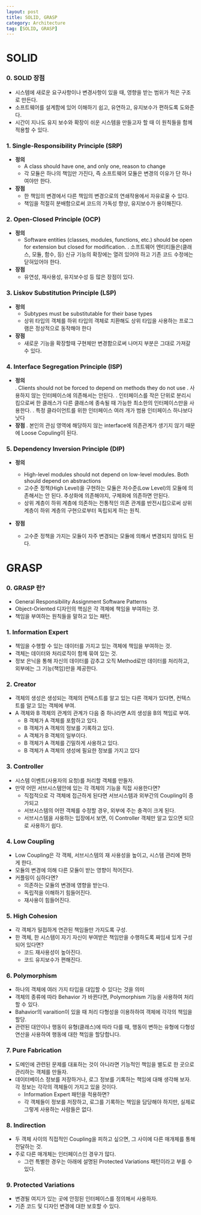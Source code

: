 ```yaml
---
layout: post
title: SOLID, GRASP
category: Architecture
tag: [SOLID, GRASP]
---
```


# SOLID
### 0. SOLID 장점
  - 시스템에 새로운 요구사항이나 변경사항이 있을 때, 영향을 받는 범위가 적은 구조로 만든다.
  - 소프트웨어를 설계함에 있어 이해하기 쉽고, 유연하고, 유지보수가 편하도록 도와준다.
  - 시간이 지나도 유지 보수와 확장이 쉬운 시스템을 만들고자 할 때 이 원칙들을 함께 적용할 수 있다.

### 1. Single-Responsibility Principle (SRP)
  - **정의**
    - A class should have one, and only one, reason to change
    - 각 모듈은 하나의 책임만 가진다, 즉 소프트웨어 모듈은 변경의 이유가 단 하나여야만 한다.
  - **장점**
    - 한 책임의 변경에서 다른 책임의 변경으로의 연쇄작용에서 자유로울 수 있다.
    -  책임을 적절히 분배함으로써 코드의 가독성 향상, 유지보수가 용이해진다.

### 2. Open-Closed Principle (OCP)
  - **정의**
    - Software entities (classes, modules, functions, etc.) should be open for extension 
      but closed for modification.
    . 소프트웨어 엔티티들은(클래스, 모듈, 함수, 등) 신규 기능의 확장에는 열려 있어야 하고 기존 코드 수정에는 닫혀있어야 한다.
  - **장점**
    - 유연성, 재사용성, 유지보수성 등 많은 장점이 있다.

### 3. Liskov Substitution Principle (LSP)
  - **정의**
    - Subtypes must be substitutable for their base types
    - 상위 타입의 객체를 하위 타입의 객체로 치환해도 상위 타입을 사용하는 프로그램은 정상적으로 동작해야 한다
  - **장점**
    - 새로운 기능을 확장할때 구현체만 변경함으로써 나머지 부분은 그대로 가져갈 수 있다.

### 4. Interface Segregation Principle (ISP)
  - **정의**  
    . Clients should not be forced to depend on methods they do not use
    . 사용하지 않는 인터페이스에 의존해서는 안된다.
    . 인터페이스를 작은 단위로 분리시킴으로써 한 클래스가 다른 클래스에 종속될 때 가능한 최소한의 인터페이스만을 사용한다.
    . 특정 클라이언트를 위한 인터페이스 여러 개가 범용 인터페이스 하나보다 낫다
  - **장점**
    . 본인의 관심 영역에 해당하지 않는 interface에 의존관계가 생기지 않기 때문에 Loose Copuling이 된다.

### 5. Dependency Inversion Principle (DIP)
  - **정의** 
    - High-level modules should not depend on low-level modules. Both should depend on abstractions
    - 고수준 정책(High Level)을 구현하는 모듈은 저수준(Low Level)의 모듈에 의존해서는 안 된다. 추상화에 의존해야지, 구체화에 의존하면 안된다.
    - 상위 계층이 하위 계층에 의존하는 전통적인 의존 관계를 반전시킴으로써 상위 계층이 하위 계층의 구현으로부터 독립되게 하는 원칙.
    
  - **장점**
    - 고수준 정책을 가지는 모듈이 자주 변경되는 모듈에 의해서 변경되지 않아도 된다.


# GRASP
### 0. GRASP 란?
  - General Responsibility Assignment Software Patterns
  - Object-Oriented 디자인의 핵심은 각 객체에 책임을 부여하는 것.
  - 책임을 부여하는 원칙들을 말하고 있는 패턴.

### 1. Information Expert
  - 책임을 수행할 수 있는 데이터를 가지고 있는 객체에 책임을 부여하는 것.
  - 객체는 데이터와 처리로직이 함께 묶여 있는 것.
  - 정보 은닉을 통해 자신의 데이터를 감추고 오직 Method로만 데이터를 처리하고, 외부에는 그 기능(책임)만을 제공한다.

### 2. Creator
  - 객체의 생성은 생성되는 객체의 컨텍스트를 알고 있는 다른 객체가 있다면, 컨텍스트를 알고 있는 객체에 부여.
  - A 객체와 B 객체의 관계의 관계가 다음 중 하나라면 A의 생성을 B의 책임로 부여.
    - B 객체가 A 객체를 포함하고 있다.
    - B 객체가 A 객체의 정보를 기록하고 있다.
    - A 객체가 B 객체의 일부이다.
    - B 객체가 A 객체를 긴밀하게 사용하고 있다.
    - B 객체가 A 객체의 생성에 필요한 정보를 가지고 있다

### 3. Controller
  - 시스템 이벤트(사용자의 요청)를 처리할 객체를 만들자.
  - 만약 어떤 서브시스템안에 있는 각 객체의 기능을 직접 사용한다면?
    - 직접적으로 각 객체에 접근하게 된다면 서브시스템과 외부간의 Coupling이 증가되고
    - 서브시스템의 어떤 객체를 수정할 경우, 외부에 주는 충격이 크게 된다.
    - 서브시스템을 사용하는 입장에서 보면, 이 Controller 객체만 알고 있으면 되므로 사용하기 쉽다.

### 4. Low Coupling
  - Low Coupling은 각 객체, 서브시스템의 재 사용성을 높이고, 시스템 관리에 편하게 한다.
  - 모듈의 변경에 의해 다른 모듈이 받는 영향이 적어진다.
  - 커플링이 심하다면?
    - 의존하는 모듈의 변경에 영향을 받는다.
    - 독립적을 이해하기 힘들어진다.
    - 재사용이 힘들어진다.

### 5. High Cohesion
  - 각 객체가 밀접하게 연관된 책임들만 가지도록 구성.
  - 한 객체, 한 시스템이 자기 자신이 부여받은 책임만을 수행하도록 짜임새 있게 구성되어 있다면?
    - 코드 재사용성이 높아진다.
    - 코드 유지보수가 편해진다.

### 6. Polymorphism
  - 하나의 객체에 여러 가지 타입을 대입할 수 있다는 것을 의미
  - 객체의 종류에 따라 Behavior 가 바뀐다면, Polymorphism 기능을 사용하여 처리할 수 있다.
  - Bahavior의 varaition이 있을 때 처리 다형성을 이용하하여 객체에 각각의 책임을 할당.
  - 관련된 대안이나 행동이 유형(클래스)에 따라 다를 때, 
    행동이 변하는 유형에 다형성 연산을 사용하여 행동에 대한 책임을 할당합니다.

### 7. Pure Fabrication
  - 도메인에 관련된 문제를 대표하는 것이 아니라면 기능적인 책임을 별도로 한 곳으로 관리하는 객체를 만들자.
  - 데이터베이스 정보를 저장하거나, 로그 정보를 기록하는 책임에 대해 생각해 보자. 각 정보는 각각의 객체들이 가지고 있을 것이다.
    - Information Expert 패턴을 적용하면?
    - 각 객체들이 정보를 저장하고, 로그를 기록하는 책임을 담당해야 하지만, 실제로 그렇게 사용하는 사람들은 없다.

### 8. Indirection
  - 두 객체 사이의 직접적인 Coupling을 피하고 싶으면, 그 사이에 다른 매개체를 통해 전달하는 것.
  - 주로 다른 매개체는 인터페이스인 경우가 많다.
    - 그런 특별한 경우는 아래에 설명된 Protected Variations 패턴이라고 부를 수 있다.

### 9. Protected Variations
  - 변경될 여지가 있는 곳에 안정된 인터페이스를 정의해서 사용하자.
  - 기존 코드 및 디자인 변경에 대한 보호할 수 있다.
